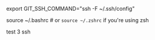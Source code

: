 export GIT_SSH_COMMAND="ssh -F ~/.ssh/config"

source ~/.bashrc  # or `source ~/.zshrc` if you're using zsh

test 3
ssh
